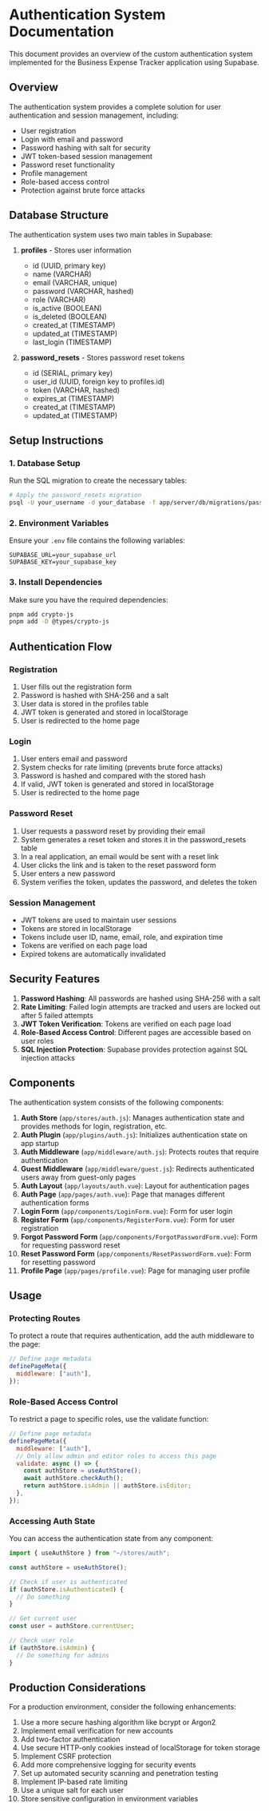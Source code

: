 # Authentication System Documentation

This document provides an overview of the custom authentication system implemented for the Business Expense Tracker application using Supabase.

## Overview

The authentication system provides a complete solution for user authentication and session management, including:

- User registration
- Login with email and password
- Password hashing with salt for security
- JWT token-based session management
- Password reset functionality
- Profile management
- Role-based access control
- Protection against brute force attacks

## Database Structure

The authentication system uses two main tables in Supabase:

1. **profiles** - Stores user information

   - id (UUID, primary key)
   - name (VARCHAR)
   - email (VARCHAR, unique)
   - password (VARCHAR, hashed)
   - role (VARCHAR)
   - is_active (BOOLEAN)
   - is_deleted (BOOLEAN)
   - created_at (TIMESTAMP)
   - updated_at (TIMESTAMP)
   - last_login (TIMESTAMP)

2. **password_resets** - Stores password reset tokens
   - id (SERIAL, primary key)
   - user_id (UUID, foreign key to profiles.id)
   - token (VARCHAR, hashed)
   - expires_at (TIMESTAMP)
   - created_at (TIMESTAMP)
   - updated_at (TIMESTAMP)

## Setup Instructions

### 1. Database Setup

Run the SQL migration to create the necessary tables:

```bash
# Apply the password_resets migration
psql -U your_username -d your_database -f app/server/db/migrations/password_resets.sql
```

### 2. Environment Variables

Ensure your `.env` file contains the following variables:

```
SUPABASE_URL=your_supabase_url
SUPABASE_KEY=your_supabase_key
```

### 3. Install Dependencies

Make sure you have the required dependencies:

```bash
pnpm add crypto-js
pnpm add -D @types/crypto-js
```

## Authentication Flow

### Registration

1. User fills out the registration form
2. Password is hashed with SHA-256 and a salt
3. User data is stored in the profiles table
4. JWT token is generated and stored in localStorage
5. User is redirected to the home page

### Login

1. User enters email and password
2. System checks for rate limiting (prevents brute force attacks)
3. Password is hashed and compared with the stored hash
4. If valid, JWT token is generated and stored in localStorage
5. User is redirected to the home page

### Password Reset

1. User requests a password reset by providing their email
2. System generates a reset token and stores it in the password_resets table
3. In a real application, an email would be sent with a reset link
4. User clicks the link and is taken to the reset password form
5. User enters a new password
6. System verifies the token, updates the password, and deletes the token

### Session Management

- JWT tokens are used to maintain user sessions
- Tokens are stored in localStorage
- Tokens include user ID, name, email, role, and expiration time
- Tokens are verified on each page load
- Expired tokens are automatically invalidated

## Security Features

1. **Password Hashing**: All passwords are hashed using SHA-256 with a salt
2. **Rate Limiting**: Failed login attempts are tracked and users are locked out after 5 failed attempts
3. **JWT Token Verification**: Tokens are verified on each page load
4. **Role-Based Access Control**: Different pages are accessible based on user roles
5. **SQL Injection Protection**: Supabase provides protection against SQL injection attacks

## Components

The authentication system consists of the following components:

1. **Auth Store** (`app/stores/auth.js`): Manages authentication state and provides methods for login, registration, etc.
2. **Auth Plugin** (`app/plugins/auth.js`): Initializes authentication state on app startup
3. **Auth Middleware** (`app/middleware/auth.js`): Protects routes that require authentication
4. **Guest Middleware** (`app/middleware/guest.js`): Redirects authenticated users away from guest-only pages
5. **Auth Layout** (`app/layouts/auth.vue`): Layout for authentication pages
6. **Auth Page** (`app/pages/auth.vue`): Page that manages different authentication forms
7. **Login Form** (`app/components/LoginForm.vue`): Form for user login
8. **Register Form** (`app/components/RegisterForm.vue`): Form for user registration
9. **Forgot Password Form** (`app/components/ForgotPasswordForm.vue`): Form for requesting password reset
10. **Reset Password Form** (`app/components/ResetPasswordForm.vue`): Form for resetting password
11. **Profile Page** (`app/pages/profile.vue`): Page for managing user profile

## Usage

### Protecting Routes

To protect a route that requires authentication, add the auth middleware to the page:

```javascript
// Define page metadata
definePageMeta({
  middleware: ["auth"],
});
```

### Role-Based Access Control

To restrict a page to specific roles, use the validate function:

```javascript
// Define page metadata
definePageMeta({
  middleware: ["auth"],
  // Only allow admin and editor roles to access this page
  validate: async () => {
    const authStore = useAuthStore();
    await authStore.checkAuth();
    return authStore.isAdmin || authStore.isEditor;
  },
});
```

### Accessing Auth State

You can access the authentication state from any component:

```javascript
import { useAuthStore } from "~/stores/auth";

const authStore = useAuthStore();

// Check if user is authenticated
if (authStore.isAuthenticated) {
  // Do something
}

// Get current user
const user = authStore.currentUser;

// Check user role
if (authStore.isAdmin) {
  // Do something for admins
}
```

## Production Considerations

For a production environment, consider the following enhancements:

1. Use a more secure hashing algorithm like bcrypt or Argon2
2. Implement email verification for new accounts
3. Add two-factor authentication
4. Use secure HTTP-only cookies instead of localStorage for token storage
5. Implement CSRF protection
6. Add more comprehensive logging for security events
7. Set up automated security scanning and penetration testing
8. Implement IP-based rate limiting
9. Use a unique salt for each user
10. Store sensitive configuration in environment variables
